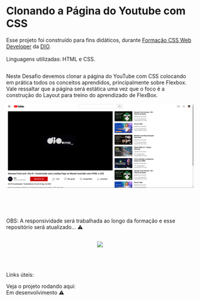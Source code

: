 # Clonando a Página do Youtube com CSS

Esse projeto foi construído para fins didáticos, durante [Formação CSS Web Developer](https://web.dio.me/track/formacao-css-web-developer) da [DIO](https://web.dio.me/home).
<br><br>
Linguagens utilizadas: HTML e CSS.
##


Neste Desafio devemos clonar a página do YouTube com CSS colocando em prática todos os conceitos aprendidos, principalmente sobre Flexbox.
Vale ressaltar que a página será estática uma vez que o foco é a construção do Layout para treino do aprendizado de FlexBox.
<br>

![Preview estático do Projeto](https://github.com/AndieReis/clone-youtube/blob/main/assets/images/Demonstra%C3%A7%C3%A3o%20.png)
##
## 


<br><br>

OBS: A responsividade será trabalhada ao longo da formação e esse repositório será atualizado... ⚠️
##

<p align="center">
<img loading="lazy" src="http://img.shields.io/static/v1?label=STATUS&message=EM%20DESENVOLVIMENTO&color=GREEN&style=for-the-badge"/>
</p>
<br><br>

Links úteis:

Veja o projeto rodando aqui:
<br>
Em desenvolvimento :warning:

